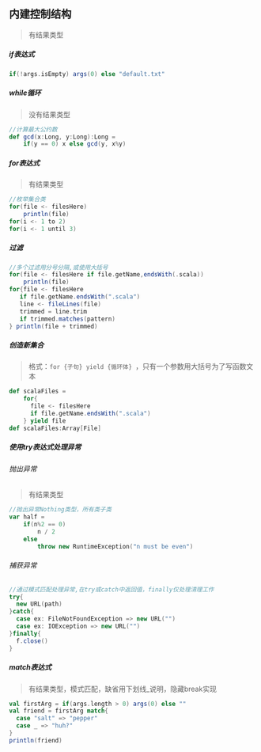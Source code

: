 ## 内建控制结构

> 有结果类型

##### if表达式

```scala
if(!args.isEmpty) args(0) else "default.txt"
```

##### while循环

> 没有结果类型

```scala
//计算最大公约数
def gcd(x:Long, y:Long):Long = 
	if(y == 0) x else gcd(y, x%y)
```

##### for表达式

> 有结果类型

```scala
//枚举集合类
for(file <- filesHere) 
	println(file)
for(i <- 1 to 2)
for(i <- 1 until 3)
```

##### 过滤

```scala
//多个过滤用分号分隔,或使用大括号
for(file <- filesHere if file.getName,endsWith(.scala))
	println(file)
for{file <- filesHere
   if file.getName.endsWith(".scala")
   line <- fileLines(file)
   trimmed = line.trim
   if trimmed.matches(pattern)
} println(file + trimmed)
```

##### 创造新集合

> 格式：`for {子句} yield {循环体} `，只有一个参数用大括号为了写函数文本

```scala
def scalaFiles = 
	for{
      file <- filesHere
      if file.getName.endsWith(".scala")
	} yield file
def scalaFiles:Array[File]
```

##### 使用try表达式处理异常

###### 抛出异常

> 有结果类型

```scala
//抛出异常Nothing类型，所有类子类
var half = 
	if(n%2 == 0)
		n / 2
	else
		throw new RuntimeException("n must be even")
```

###### 捕获异常

```scala
//通过模式匹配处理异常,在try或catch中返回值，finally仅处理清理工作
try{
  new URL(path)
}catch{
  case ex: FileNotFoundException => new URL("")
  case ex: IOException => new URL("")
}finally{
  f.close()
}
```

##### match表达式

> 有结果类型，模式匹配，缺省用下划线_说明，隐藏break实现

```scala
val firstArg = if(args.length > 0) args(0) else ""
val friend = firstArg match{
  case "salt" => "pepper"
  case _ => "huh?"
}
println(friend)
```

